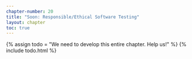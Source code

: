 ```yaml
---
chapter-number: 20
title: "Soon: Responsible/Ethical Software Testing"
layout: chapter
toc: true
---
```


{% assign todo = "We need to develop this entire chapter. Help us!" %}
{% include todo.html %}

